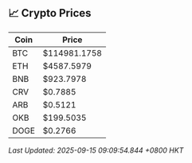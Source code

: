## 📈 Crypto Prices

| Coin | Price |
| ---- | ----- |
| BTC | $114981.1758 |
| ETH | $4587.5979 |
| BNB | $923.7978 |
| CRV | $0.7885 |
| ARB | $0.5121 |
| OKB | $199.5035 |
| DOGE | $0.2766 |

_Last Updated: 2025-09-15 09:09:54.844 +0800 HKT_